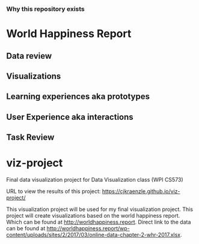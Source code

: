 ### Why this repository exists

# World Happiness Report 



## Data review

## Visualizations

## Learning experiences aka prototypes

## User Experience aka interactions

## Task Review


# viz-project
Final data visualization project for Data Visualization class (WPI CS573)

URL to view the results of this project: https://cjkraenzle.github.io/viz-project/

This visualization project will be used for my final visualization project.  This project will create visualizations based on the world happiness report.  Which can be found at http://worldhappiness.report.  Direct link to the data can be found at http://worldhappiness.report/wp-content/uploads/sites/2/2017/03/online-data-chapter-2-whr-2017.xlsx.


